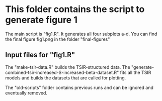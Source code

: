 # This folder contains the script to generate figure 1

The main script is "fig1.R". It generates all four subplots a-d. You can find the final figure fig1.png in the folder "final-figures"

## Input files for "fig1.R"
The "make-tsir-data.R" builds the TSIR-structured data.
The "generate-combined-tsir-increased-S-increased-beta-dataset.R" fits all the TSIR models and builds the datasets that are called for plotting.

The "old-scripts" folder contains previous runs and can be ignored and eventually removed.